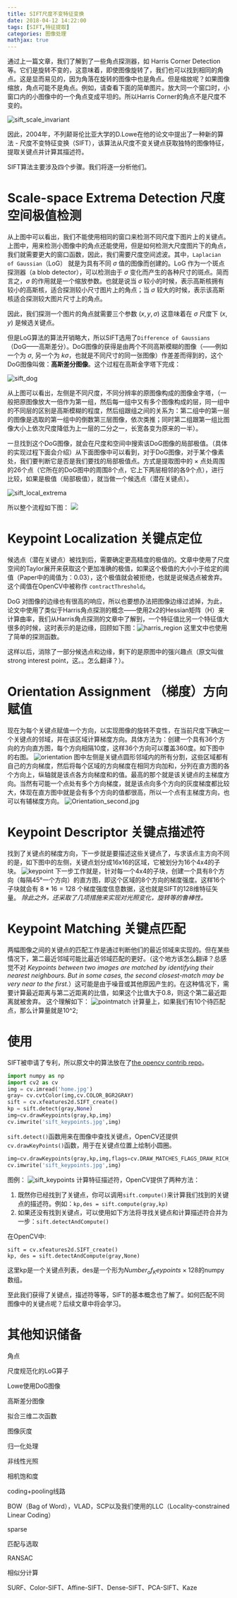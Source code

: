 ```yaml
---
title: SIFT尺度不变特征变换
date: 2018-04-12 14:22:00
tags: [SIFT,特征提取]
categories: 图像处理
mathjax: true
---
```

通过上一篇文章，我们了解到了一些角点探测器，如 Harris Corner Detection 等。它们是旋转不变的，这意味着，即使图像旋转了，我们也可以找到相同的角点。这是显而易见的，因为角落在旋转的图像中也是角点。但是缩放呢？如果图像缩放，角点可能不是角点。例如，请查看下面的简单图片。放大同一个窗口时，小窗口内的小图像中的一个角点变成平坦的。所以Harris Corner的角点不是尺度不变的。

![sift_scale_invariant](./sift_scale_invariant.jpg)

因此，2004年，不列颠哥伦比亚大学的D.Lowe在他的论文中提出了一种新的算法 - 尺度不变特征变换（SIFT），该算法从尺度不变关键点获取独特的图像特征，提取关键点并计算其描述符。

SIFT算法主要涉及四个步骤。我们将逐一分析他们。
# Scale-space Extrema Detection 尺度空间极值检测
从上图中可以看出，我们不能使用相同的窗口来检测不同尺度下图片上的关键点。上图中，用来检测小图像中的角点还能使用，但是如何检测大尺度图片下的角点，我们就需要更大的窗口函数，因此，我们需要尺度空间滤波。其中，``Laplacian of Gaussian``（LoG） 就是为具有不同 $\sigma$ 值的图像而创建的。LoG 作为一个斑点探测器（a blob detector），可以检测由于 $\sigma$ 变化而产生的各种尺寸的斑点。简而言之，$\sigma$ 的作用就是一个缩放参数。也就是说当 $\sigma$ 较小的时候，表示高斯核拥有较小的高斯核，适合探测较小尺寸图片上的角点；当 $\sigma$ 较大的时候，表示该高斯核适合探测较大图片尺寸上的角点。

因此，我们探测一个图片的角点就需要三个参数 $(x,y,\sigma)$ 这意味着在 $\sigma$ 尺度下 $(x,y)$ 是候选关键点。

但是LoG算法的算法开销略大，所以SIFT选用了``Difference of Gaussians`` （DoG——高斯差分）。DoG图像的获得是由两个不同高斯模糊的图像（——例如一个为 $\sigma$, 另一个为 $k\sigma$，也就是不同尺寸的同一张图像）作差差而得到的，这个DoG图像叫做：**高斯差分图像**。这个过程在高斯金字塔下完成：

![sift_dog](./sift_dog.jpg)

从上图可以看出，左侧是不同尺度，不同分辨率的原图像构成的图像金字塔，（一般把原图像放大一倍作为第一组，然后每一组中又有多个图像构成的层，同一组中的不同层的区别是高斯模糊的程度，然后组跟组之间的关系为：第二组中的第一层的图像是选取的第一组中的倒数第三层图像，依次类推；同时第二组跟第一组比图像大小上依次尺度降低为上一层的二分之一，长宽各变为原来的一半）。

一旦找到这个DoG图像，就会在尺度和空间中搜索该DoG图像的局部极值。（具体的实现过程下面会介绍）从下面图像中可以看到，对于DoG图像，对于某个像素处，我们要判断它是否是我们要找的局部极值点。方式是提取图中的 × 点处周围的26个点（它所在的DoG图中的周围8个点，它上下两层相邻的各9个点），进行比较，如果是极值（局部极值），就当做一个候选点（潜在关键点）。

![sift_local_extrema](./sift_local_extrema.jpg)

所以整个流程如下图：
![](./sift.jpg)
# Keypoint Localization 关键点定位
候选点（潜在关键点）被找到后，需要确定更高精度的极值的。文章中使用了尺度空间的Taylor展开来获取这个更加准确的极值，如果这个极值的大小小于给定的阈值（Paper中的阈值为：0.03），这个极值就会被拒绝，也就是说候选点被舍弃。这个阈值在OpenCV中被称作 ``contractThreshold``。

DoG 对图像的边缘也有很高的响应，所以也要想办法把图像边缘过滤掉，为此，论文中使用了类似于Harris角点探测的概念——使用2x2的Hessian矩阵（H）来计算曲率，我们从Harris角点探测的文章中了解到，一个特征值比另一个特征值大很多的时候，这时表示的是边缘，回顾如下图：![harris_region](./harris_region.jpg) 这里文中也使用了简单的探测函数。

这样以后，消除了一部分候选点和边缘，剩下的是原图中的强兴趣点（原文叫做 strong interest point，这。。怎么翻译？）。
# Orientation Assignment （梯度）方向赋值
现在为每个关键点赋值一个方向，以实现图像的旋转不变性，在当前尺度下确定一个关键点的邻域，并在该区域计算梯度方向。具体方法为：创建一个具有36个方向的方向直方图，每个方向相隔10度，这样36个方向可以覆盖360度。如下图中的右图。
![orientation](./orientation.jpg)
图中左侧是关键点圆形邻域内的所有分割，这些区域都有自己的方向梯度，然后将每个区域的方向梯度在相同方向加和，分列在直方图的各个方向上，纵轴就是该点各方向梯度和的值。最高的那个就是该关键点的主梯度方向。当然有可能一个点处有多个方向梯度，就是该点向多个方向的灰度梯度都比较大，体现在直方图中就是会有多个方向的值都很高，所以一个点有主梯度方向，也可以有辅梯度方向。
![Orientation_second.jpg](./Orientation_second.jpg)

# Keypoint Descriptor 关键点描述符
找到了关键点的梯度方向，下一步就是要描述这些关键点了，与求该点主方向不同的是，如下图中的左侧，关键点划分成16x16的区域，它被划分为16个4x4的子块。
![keypoint](./Keypoint.jpg)
下一步工作就是，针对每一个4x4的子块，创建一个具有8个方向（每隔45°一个方向）的直方图，即这个区域的8个方向的梯度强度。这样16个子块就会有 $8*16=128$ 个梯度强度信息数据，这也就是SIFT的128维特征矢量。
*除此之外，还采取了几项措施来实现对光照变化，旋转等的鲁棒性。*
# Keypoint Matching 关键点匹配
两幅图像之间的关键点的匹配工作是通过判断他们的最近邻域来实现的。但在某些情况下，第二最近邻域可能比最近邻域匹配的更好。（这个地方该怎么翻译？总感觉不对 *Keypoints between two images are matched by identifying their nearest neighbours. But in some cases, the second closest-match may be very near to the first.*）这可能是由于噪音或其他原因产生的。在这种情况下，需要计算最近距离与第二近距离的比值，如果这个比值大于0.8，则这个第二最近距离就被舍弃。
这个理解如下：
![pointmatch](./pointmatch.jpg)
计算量上，如果我们有10个待匹配点，那么计算量就是10^2;
# 使用
SIFT被申请了专利，所以原文中的算法放在了[the opencv contrib repo](https://github.com/opencv/opencv_contrib)。
```python
import numpy as np
import cv2 as cv
img = cv.imread('home.jpg')
gray= cv.cvtColor(img,cv.COLOR_BGR2GRAY)
sift = cv.xfeatures2d.SIFT_create()
kp = sift.detect(gray,None)
img=cv.drawKeypoints(gray,kp,img)
cv.imwrite('sift_keypoints.jpg',img)
```
``sift.detect()``函数用来在图像中查找关键点，OpenCV还提供``cv.drawKeyPoints()``函数，用于在关键点位置上绘制小圆圈。
```python
img=cv.drawKeypoints(gray,kp,img,flags=cv.DRAW_MATCHES_FLAGS_DRAW_RICH_KEYPOINTS)
cv.imwrite('sift_keypoints.jpg',img)
```
图例：
![sift_keypoints](./sift_keypoints.jpg)
计算特征描述符，OpenCV提供了两种方法：
1. 既然你已经找到了关键点，你可以调用``sift.compute()``来计算我们找到的关键点的描述符。例如：``kp,des = sift.compute(gray,kp)``
2. 如果还没有找到关键点，可以使用如下方法将寻找关键点和计算描述符合并为一步：``sift.detectAndCompute()``

在OpenCV中:
```
sift = cv.xfeatures2d.SIFT_create()
kp, des = sift.detectAndCompute(gray,None)
```
这里kp是一个关键点列表，des是一个形为$Number_of_Keypoints×128$的numpy数组。

至此我们获得了关键点，描述符等等，SIFT的基本概念也了解了。如何匹配不同图像中的关键点呢？后续文章中将会学习。
# 其他知识储备
角点

尺度规范化的LoG算子

Lowe使用DoG图像

高斯差分图像

拟合三维二次函数

图像灰度

归一化处理

非线性光照

相机饱和度

coding+pooling线路

BOW（Bag of Word），VLAD，SCP以及我们使用的LLC（Locality-constrained Linear Coding）

sparse

匹配与选取

RANSAC

相似分计算

SURF、Color-SIFT、Affine-SIFT、Dense-SIFT、PCA-SIFT、Kaze